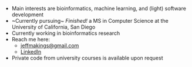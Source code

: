 - Main interests are bioinformatics, machine learning, and (light) software development
- ~Currently pursuing~ *Finished!* a MS in Computer Science at the University of California, San Diego
- Currently working in bioinformatics research
- Reach me here: 
  - jeffmakings@gmail.com
  - [LinkedIn](https://www.linkedin.com/in/jeffmakings/)
- Private code from university courses is available upon request
